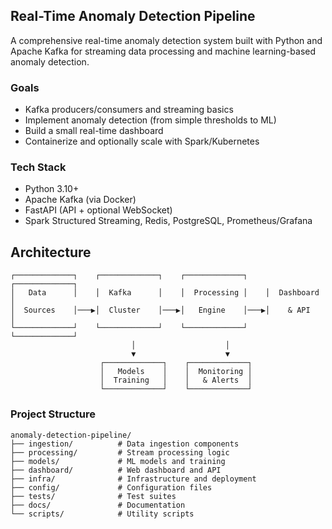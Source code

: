 ## Real-Time Anomaly Detection Pipeline

A comprehensive real-time anomaly detection system built with Python and Apache Kafka for streaming data processing and machine learning-based anomaly detection.

### Goals
- Kafka producers/consumers and streaming basics
- Implement anomaly detection (from simple thresholds to ML)
- Build a small real-time dashboard
- Containerize and optionally scale with Spark/Kubernetes

### Tech Stack
- Python 3.10+
- Apache Kafka (via Docker)
- FastAPI (API + optional WebSocket)
- Spark Structured Streaming, Redis, PostgreSQL, Prometheus/Grafana

## Architecture

```
┌─────────────┐    ┌─────────────┐    ┌─────────────┐    ┌─────────────┐
│   Data      │    │  Kafka      │    │  Processing │    │  Dashboard  │
│  Sources    │───▶│  Cluster    │───▶│   Engine    │───▶│    & API    │
└─────────────┘    └─────────────┘    └─────────────┘    └─────────────┘
                           │                    │
                           ▼                    ▼
                    ┌─────────────┐    ┌─────────────┐
                    │   Models    │    │  Monitoring │
                    │  Training   │    │   & Alerts  │
                    └─────────────┘    └─────────────┘
```

### Project Structure
```
anomaly-detection-pipeline/
├── ingestion/          # Data ingestion components
├── processing/         # Stream processing logic
├── models/             # ML models and training
├── dashboard/          # Web dashboard and API
├── infra/              # Infrastructure and deployment
├── config/             # Configuration files
├── tests/              # Test suites
├── docs/               # Documentation
└── scripts/            # Utility scripts
```
